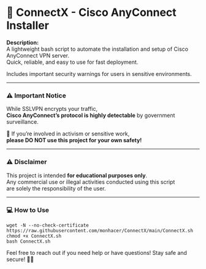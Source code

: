 # 🚀 ConnectX - Cisco AnyConnect Installer

**Description:**  
A lightweight bash script to automate the installation and setup of Cisco AnyConnect VPN server.  
Quick, reliable, and easy to use for fast deployment.

Includes important security warnings for users in sensitive environments.

---

### ⚠️ Important Notice

While SSLVPN encrypts your traffic,  
**Cisco AnyConnect’s protocol is highly detectable** by government surveillance.  

🛑 If you’re involved in activism or sensitive work,  
**please DO NOT use this project for your own safety!**

---

### ⚠️ Disclaimer

This project is intended **for educational purposes only**.  
Any commercial use or illegal activities conducted using this script  
are solely the responsibility of the user.

---

### 💻 How to Use

```
wget -N --no-check-certificate https://raw.githubusercontent.com/monhacer/ConnectX/main/ConnectX.sh
chmod +x ConnectX.sh
bash ConnectX.sh
```

Feel free to reach out if you need help or have questions!
Stay safe and secure! 🔐✨


